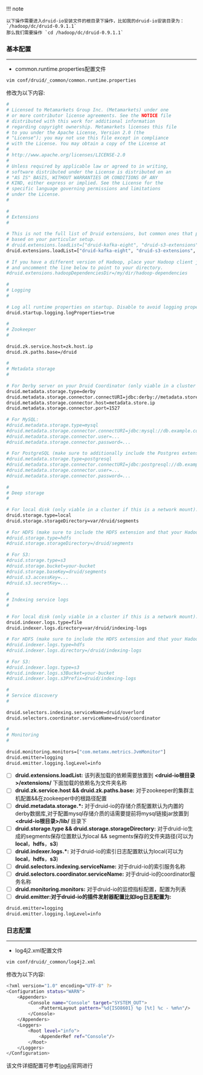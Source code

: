 !!! note

    以下操作需要进入druid-io安装文件的根目录下操作，比如我的druid-io安装目录为： `/hadoop/dc/druid-0.9.1.1`
    那么我们需要操作 `cd /hadoop/dc/druid-0.9.1.1`

### 基本配置

---

- common.runtime.properties配置文件

```bash
vim conf/druid/_common/common.runtime.properties
```

修改为以下内容:

```bash
#
# Licensed to Metamarkets Group Inc. (Metamarkets) under one
# or more contributor license agreements. See the NOTICE file
# distributed with this work for additional information
# regarding copyright ownership. Metamarkets licenses this file
# to you under the Apache License, Version 2.0 (the
# "License"); you may not use this file except in compliance
# with the License. You may obtain a copy of the License at
#
# http://www.apache.org/licenses/LICENSE-2.0
#
# Unless required by applicable law or agreed to in writing,
# software distributed under the License is distributed on an
# "AS IS" BASIS, WITHOUT WARRANTIES OR CONDITIONS OF ANY
# KIND, either express or implied. See the License for the
# specific language governing permissions and limitations
# under the License.
#
 
#
# Extensions
#
 
# This is not the full list of Druid extensions, but common ones that people often use. You may need to change this list
# based on your particular setup.
# druid.extensions.loadList=["druid-kafka-eight", "druid-s3-extensions", "druid-histogram", "druid-datasketches", "druid-lookups-cached-global", "mysql-metadata-storage"]
druid.extensions.loadList=["druid-kafka-eight", "druid-s3-extensions", "druid-histogram", "druid-datasketches", "druid-lookups-cached-global"]
 
# If you have a different version of Hadoop, place your Hadoop client jar files in your hadoop-dependencies directory
# and uncomment the line below to point to your directory.
#druid.extensions.hadoopDependenciesDir=/my/dir/hadoop-dependencies
 
#
# Logging
#
 
# Log all runtime properties on startup. Disable to avoid logging properties on startup:
druid.startup.logging.logProperties=true
 
#
# Zookeeper
#
 
druid.zk.service.host=zk.host.ip
druid.zk.paths.base=/druid
 
#
# Metadata storage
#
 
# For Derby server on your Druid Coordinator (only viable in a cluster with a single Coordinator, no fail-over):
druid.metadata.storage.type=derby
druid.metadata.storage.connector.connectURI=jdbc:derby://metadata.store.ip:1527/var/druid/metadata.db;create=true
druid.metadata.storage.connector.host=metadata.store.ip
druid.metadata.storage.connector.port=1527
 
# For MySQL:
#druid.metadata.storage.type=mysql
#druid.metadata.storage.connector.connectURI=jdbc:mysql://db.example.com:3306/druid
#druid.metadata.storage.connector.user=...
#druid.metadata.storage.connector.password=...
 
# For PostgreSQL (make sure to additionally include the Postgres extension):
#druid.metadata.storage.type=postgresql
#druid.metadata.storage.connector.connectURI=jdbc:postgresql://db.example.com:5432/druid
#druid.metadata.storage.connector.user=...
#druid.metadata.storage.connector.password=...
 
#
# Deep storage
#
 
# For local disk (only viable in a cluster if this is a network mount):
druid.storage.type=local
druid.storage.storageDirectory=var/druid/segments
 
# For HDFS (make sure to include the HDFS extension and that your Hadoop config files in the cp):
#druid.storage.type=hdfs
#druid.storage.storageDirectory=/druid/segments
 
# For S3:
#druid.storage.type=s3
#druid.storage.bucket=your-bucket
#druid.storage.baseKey=druid/segments
#druid.s3.accessKey=...
#druid.s3.secretKey=...
 
#
# Indexing service logs
#
 
# For local disk (only viable in a cluster if this is a network mount):
druid.indexer.logs.type=file
druid.indexer.logs.directory=var/druid/indexing-logs
 
# For HDFS (make sure to include the HDFS extension and that your Hadoop config files in the cp):
#druid.indexer.logs.type=hdfs
#druid.indexer.logs.directory=/druid/indexing-logs
 
# For S3:
#druid.indexer.logs.type=s3
#druid.indexer.logs.s3Bucket=your-bucket
#druid.indexer.logs.s3Prefix=druid/indexing-logs
 
#
# Service discovery
#
 
druid.selectors.indexing.serviceName=druid/overlord
druid.selectors.coordinator.serviceName=druid/coordinator
 
#
# Monitoring
#
 
druid.monitoring.monitors=["com.metamx.metrics.JvmMonitor"]
druid.emitter=logging
druid.emitter.logging.logLevel=info
```

* [ ] **druid.extensions.loadList:** 该列表加载的依赖需要放置到 **<druid-io根目录>/extensions/** 下面加载的依赖名为文件夹名称
* [ ] **druid.zk.service.host && druid.zk.paths.base:** 对于zookeeper的集群主机配置&&在zookeeper中的根路径配置
* [ ] **druid.metadata.storage.*:** 对于druid-io的存储介质配置默认为内置的derby数据库,对于配置mysql存储介质的话需要提前将mysql链接jar放置到 **<druid-io根目录>/lib/** 目录下
* [ ] **druid.storage.type && druid.storage.storageDirectory:** 对于druid-io生成的segments保存位置默认为local && segments保存的文件夹路径(可以为 **local**，**hdfs**，**s3**)
* [ ] **druid.indexer.logs.*:** 对于druid-io的索引日志配置默认为local(可以为 **local**，**hdfs**，**s3**)
* [ ] **druid.selectors.indexing.serviceName:** 对于druid-io的索引服务名称
* [ ] **druid.selectors.coordinator.serviceName:** 对于druid-io的coordinator服务名称
* [ ] **druid.monitoring.monitors:** 对于druid-io的监控指标配置，配置为列表
* [ ] **druid.emitter:对于druid-io的插件发射器配置比如log日志配置为:**

```bash
druid.emitter=logging
druid.emitter.logging.logLevel=info
```

### 日志配置

---

- log4j2.xml配置文件

```bash
vim conf/druid/_common/log4j2.xml
```

修改为以下内容:

```bash
<?xml version="1.0" encoding="UTF-8" ?>
<Configuration status="WARN">
    <Appenders>
        <Console name="Console" target="SYSTEM_OUT">
            <PatternLayout pattern="%d{ISO8601} %p [%t] %c - %m%n"/>
        </Console>
    </Appenders>
    <Loggers>
        <Root level="info">
            <AppenderRef ref="Console"/>
        </Root>
    </Loggers>
</Configuration>
```

该文件详细配置可参考[log4j](https://logging.apache.org/log4j/2.x/)官网进行
